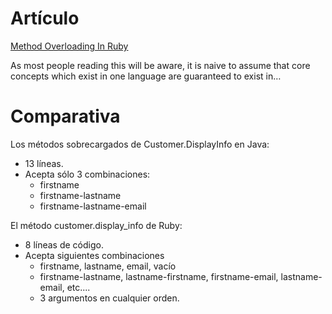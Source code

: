 
# Artículo


[Method Overloading In Ruby](https://medium.com/@Nicholson85/method-overloading-in-ruby-22a169e704c7)

As most people reading this will be aware, it is naive to assume that core concepts which exist in one language are guaranteed to exist in…

# Comparativa

Los métodos sobrecargados de Customer.DisplayInfo en Java:
* 13 líneas.
* Acepta sólo 3 combinaciones:
    * firstname
    * firstname-lastname
    * firstname-lastname-email

El método customer.display_info de Ruby:
* 8 líneas de código.
* Acepta siguientes combinaciones
    * firstname, lastname, email, vacío
    * firstname-lastname, lastname-firstname, firstname-email, lastname-email, etc....
    * 3 argumentos en cualquier orden.
